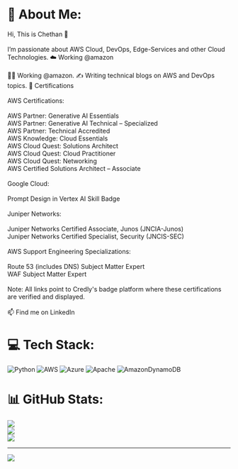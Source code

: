# 💫 About Me:
Hi, This is Chethan 👋<br><br>I’m passionate about AWS Cloud, DevOps, Edge-Services and other Cloud Technologies. ☁️ Working @amazon<br><br>👨‍💻 Working @amazon. ✍️ Writing technical blogs on AWS and DevOps topics. 📜 Certifications<br><br>AWS Certifications:<br><br>    AWS Partner: Generative AI Essentials<br>    AWS Partner: Generative AI Technical – Specialized<br>    AWS Partner: Technical Accredited<br>    AWS Knowledge: Cloud Essentials<br>    AWS Cloud Quest: Solutions Architect<br>    AWS Cloud Quest: Cloud Practitioner<br>    AWS Cloud Quest: Networking<br>    AWS Certified Solutions Architect – Associate<br><br>Google Cloud:<br><br>    Prompt Design in Vertex AI Skill Badge<br><br>Juniper Networks:<br><br>    Juniper Networks Certified Associate, Junos (JNCIA-Junos)<br>    Juniper Networks Certified Specialist, Security (JNCIS-SEC)<br><br>AWS Support Engineering Specializations:<br><br>    Route 53 (includes DNS) Subject Matter Expert<br>    WAF Subject Matter Expert<br><br>Note: All links point to Credly's badge platform where these certifications are verified and displayed.<br><br>📫 Find me on LinkedIn<br>


# 💻 Tech Stack:
![Python](https://img.shields.io/badge/python-3670A0?style=for-the-badge&logo=python&logoColor=ffdd54) ![AWS](https://img.shields.io/badge/AWS-%23FF9900.svg?style=for-the-badge&logo=amazon-aws&logoColor=white) ![Azure](https://img.shields.io/badge/azure-%230072C6.svg?style=for-the-badge&logo=microsoftazure&logoColor=white) ![Apache](https://img.shields.io/badge/apache-%23D42029.svg?style=for-the-badge&logo=apache&logoColor=white) ![AmazonDynamoDB](https://img.shields.io/badge/Amazon%20DynamoDB-4053D6?style=for-the-badge&logo=Amazon%20DynamoDB&logoColor=white)
# 📊 GitHub Stats:
![](https://github-readme-stats.vercel.app/api?username=awschethan&theme=dark&hide_border=false&include_all_commits=false&count_private=false)<br/>
![](https://nirzak-streak-stats.vercel.app/?user=awschethan&theme=dark&hide_border=false)<br/>
![](https://github-readme-stats.vercel.app/api/top-langs/?username=awschethan&theme=dark&hide_border=false&include_all_commits=false&count_private=false&layout=compact)

---
[![](https://visitcount.itsvg.in/api?id=awschethan&icon=0&color=0)](https://visitcount.itsvg.in)

<!-- Proudly created with GPRM ( https://gprm.itsvg.in ) -->

